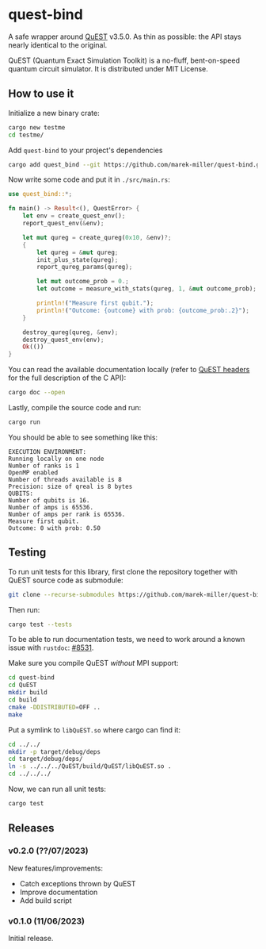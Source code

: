 # quest-bind

A safe wrapper around [QuEST](https://github.com/QuEST-Kit/QuEST/) v3.5.0. As
thin as possible: the API stays nearly identical to the original.

QuEST (Quantum Exact Simulation Toolkit) is a no-fluff, bent-on-speed quantum
circuit simulator. It is distributed under MIT License.

## How to use it

Initialize a new binary crate:

```sh
cargo new testme
cd testme/
```

Add `quest-bind` to your project's dependencies

```sh
cargo add quest_bind --git https://github.com/marek-miller/quest-bind.git 
```

Now write some code and put it in `./src/main.rs`:

```rust
use quest_bind::*;

fn main() -> Result<(), QuestError> {
    let env = create_quest_env();
    report_quest_env(&env);

    let mut qureg = create_qureg(0x10, &env)?;
    {
        let qureg = &mut qureg;
        init_plus_state(qureg);
        report_qureg_params(qureg);

        let mut outcome_prob = 0.;
        let outcome = measure_with_stats(qureg, 1, &mut outcome_prob);

        println!("Measure first qubit.");
        println!("Outcome: {outcome} with prob: {outcome_prob:.2}");
    }

    destroy_qureg(qureg, &env);
    destroy_quest_env(env);
    Ok(())
}
```

You can read the available documentation locally (refer to
[QuEST headers](https://github.com/QuEST-Kit/QuEST/blob/v3.5.0/QuEST/include/QuEST.h)
for the full description of the C API):

```sh
cargo doc --open
```

Lastly, compile the source code and run:

```sh
cargo run
```

You should be able to see something like this:

```text
EXECUTION ENVIRONMENT:
Running locally on one node
Number of ranks is 1
OpenMP enabled
Number of threads available is 8
Precision: size of qreal is 8 bytes
QUBITS:
Number of qubits is 16.
Number of amps is 65536.
Number of amps per rank is 65536.
Measure first qubit.
Outcome: 0 with prob: 0.50
```

## Testing

To run unit tests for this library, first clone the repository together with QuEST
source code as submodule:

```sh
git clone --recurse-submodules https://github.com/marek-miller/quest-bind.git
```

Then run:

```sh
cargo test --tests
```

To be able to run documentation tests, we need to work around a known issue with `rustdoc`: [#8531](https://github.com/rust-lang/cargo/issues/8531).

Make sure you compile QuEST _without_ MPI support:

```sh
cd quest-bind
cd QuEST
mkdir build
cd build
cmake -DDISTRIBUTED=OFF ..
make
```

Put a symlink to `libQuEST.so` where cargo can find it:

```sh
cd ../../
mkdir -p target/debug/deps
cd target/debug/deps/
ln -s ../../../QuEST/build/QuEST/libQuEST.so .
cd ../../../
```

Now, we can run all unit tests:

```sh
cargo test
```

## Releases

### v0.2.0 (??/07/2023)

New features/improvements:

- Catch exceptions thrown by QuEST
- Improve documentation
- Add build script

### v0.1.0 (11/06/2023)

Initial release.
